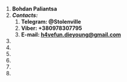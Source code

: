 1. **Bohdan Paliantsa**
1. ***Contacts:***
	1. **Telegram: @Stolenville**
	1. **Viber: +380978307795**
	1. **E-mail: h4vefun.dieyoung@gmail.com**
1.
1.
1.
1.
1.
1.